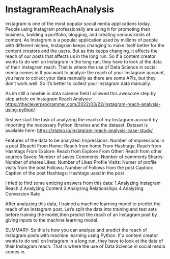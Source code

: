 # InstagramReachAnalysis

Instagram is one of the most popular social media applications today. People using Instagram professionally are using it for promoting their business, building a portfolio, blogging, and creating various kinds of content. As Instagram is a popular application used by millions of people with different niches, Instagram keeps changing to make itself better for the content creators and the users. But as this keeps changing, it affects the reach of our posts that affects us in the long run. So if a content creator wants to do well on Instagram in the long run, they have to look at the data of their Instagram reach. That is where the use of Data Science in social media comes in.If you want to analyze the reach of your Instagram account, you have to collect your data manually as there are some APIs, but they don’t work well. So it’s better to collect your Instagram data manually.

As im still a newbie in data science field I ollowed this awesome step by step article on Instagram Reach Analysis: https://thecleverprogrammer.com/2022/03/22/instagram-reach-analysis-using-python/

first,we start the task of analyzing the reach of my Instagram account by importing the necessary Python libraries and the dataset. Dataset is available here: https://statso.io/instagram-reach-analysis-case-study/

Features of the data to be analyzed:
Impressions: Number of impressions in a post (Reach)
From Home: Reach from home
From Hashtags: Reach from Hashtags
From Explore: Reach from Explore
From Other: Reach from other sources
Saves: Number of saves
Comments: Number of comments
Shares: Number of shares
Likes: Number of Likes
Profile Visits: Numer of profile visits from the post
Follows: Number of Follows from the post
Caption: Caption of the post
Hashtags: Hashtags used in the post

I tried to find some enticing answers from this data:
1.Analyzing Instagram Reach
2.Analyzing Content
3.Analyzing Relationships
4.Analyzing Conversion Rate

After analyzing this data, I trained a machine learning model to predict the reach of an Instagram post. Let’s split the data into training and test sets before training the model,then predict the reach of an Instagram post by giving inputs to the machine learning model.

SUMMARY:
So this is how you can analyze and predict the reach of Instagram posts with machine learning using Python. If a content creator wants to do well on Instagram in a long run, they have to look at the data of their Instagram reach. That is where the use of Data Science in social media comes in.
